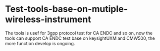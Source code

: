 # Test-tools-base-on-mutiple-wireless-instrument
The tools is usef for 3gpp protocol test  for CA ENDC and so on, now the tools can support CA ENDC test base on keysightUXM and CMW500, the more function develop is ongoing. 
